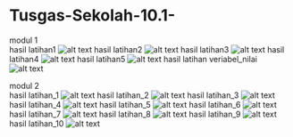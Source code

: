 # Tusgas-Sekolah-10.1-
modul 1
<br>
hasil latihan1
![alt text](https://github.com/gigihsamudra/Tusgas-Sekolah-10.1-/blob/master/1.PNG)
hasil latihan2
![alt text](https://github.com/gigihsamudra/Tusgas-Sekolah-10.1-/blob/master/2.PNG)
hasil latihan3
![alt text](https://github.com/gigihsamudra/Tusgas-Sekolah-10.1-/blob/master/3.PNG)
hasil latihan4
![alt text](https://github.com/gigihsamudra/Tusgas-Sekolah-10.1-/blob/master/4.PNG)
hasil latihan5
![alt text](https://github.com/gigihsamudra/Tusgas-Sekolah-10.1-/blob/master/5.PNG)
hasil latihan veriabel_nilai
![alt text](https://github.com/gigihsamudra/Tusgas-Sekolah-10.1-/blob/master/var.PNG)

modul 2
<br>
hasil latihan_1
![alt text](https://github.com/gigihsamudra/Tusgas-Sekolah-10.1-/blob/master/_1.PNG)
hasil latihan_2
![alt text](https://github.com/gigihsamudra/Tusgas-Sekolah-10.1-/blob/master/_2.PNG)
hasil latihan_3
![alt text](https://github.com/gigihsamudra/Tusgas-Sekolah-10.1-/blob/master/_3.PNG)
hasil latihan_4
![alt text](https://github.com/gigihsamudra/Tusgas-Sekolah-10.1-/blob/master/_4.PNG)
hasil latihan_5
![alt text](https://github.com/gigihsamudra/Tusgas-Sekolah-10.1-/blob/master/_5.PNG)
hasil latihan_6
![alt text](https://github.com/gigihsamudra/Tusgas-Sekolah-10.1-/blob/master/_6.PNG)
hasil latihan_7
![alt text](https://github.com/gigihsamudra/Tusgas-Sekolah-10.1-/blob/master/_7.PNG)
hasil latihan_8
![alt text](https://github.com/gigihsamudra/Tusgas-Sekolah-10.1-/blob/master/_8.PNG)
hasil latihan_9
![alt text](https://github.com/gigihsamudra/Tusgas-Sekolah-10.1-/blob/master/_9.PNG)
hasil latihan_10
![alt text](https://github.com/gigihsamudra/Tusgas-Sekolah-10.1-/blob/master/_10.PNG)
